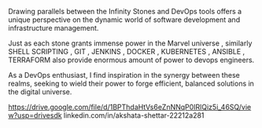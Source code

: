 Drawing parallels between the Infinity Stones and DevOps tools offers a unique perspective on the dynamic world of software development and infrastructure management. 

Just as each stone grants immense power in the Marvel universe , similarly SHELL SCRIPTING , GIT , JENKINS , DOCKER , KUBERNETES , ANSIBLE , TERRAFORM also provide enormous amount of power to devops engineers.

As a DevOps enthusiast, I find inspiration in the synergy between these realms, seeking to wield their power to forge efficient, balanced solutions in the digital universe.


https://drive.google.com/file/d/1BPThdaHtVs6eZnNNqP0IRlQiz5i_46SQ/view?usp=drivesdk
linkedin.com/in/akshata-shettar-22212a281
